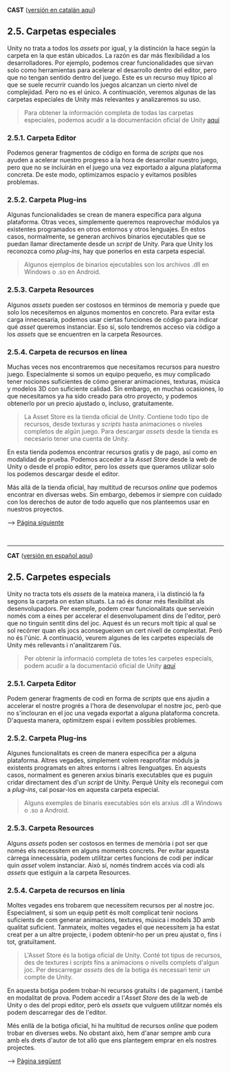<a name="es">**CAST**</a> (<a href="#ca">versión en catalán aquí</a>)


## 2.5. Carpetas especiales


Unity no trata a todos los *assets* por igual, y la distinción la hace
según la carpeta en la que están ubicados. La razón es dar más
flexibilidad a los desarrolladores. Por ejemplo, podemos crear
funcionalidades que sirvan solo como herramientas para acelerar el
desarrollo dentro del editor, pero que no tengan sentido dentro del
juego. Este es un recurso muy típico al que se suele recurrir cuando los
juegos alcanzan un cierto nivel de complejidad. Pero no es el único. A
continuación, veremos algunas de las carpetas especiales de Unity más
relevantes y analizaremos su uso.

> Para obtener la información completa de todas las carpetas especiales,
> podemos acudir a la documentación oficial de Unity
> [aquí](https://docs.unity3d.com/Manual/SpecialFolders.html)

### 2.5.1. Carpeta Editor

Podemos generar fragmentos de código en forma de *scripts* que nos
ayuden a acelerar nuestro progreso a la hora de desarrollar nuestro
juego, pero que no se incluirán en el juego una vez exportado a alguna
plataforma concreta. De este modo, optimizamos espacio y evitamos
posibles problemas.

### 2.5.2. Carpeta Plug-ins

Algunas funcionalidades se crean de manera específica para alguna
plataforma. Otras veces, simplemente queremos reaprovechar módulos ya
existentes programados en otros entornos y otros lenguajes. En estos
casos, normalmente, se generan archivos binarios ejecutables que se
puedan llamar directamente desde un *script* de Unity. Para que Unity
los reconozca como *plug-ins*, hay que ponerlos en esta carpeta
especial.

> Algunos ejemplos de binarios ejecutables son los archivos .dll en
> Windows o .so en Android.

### 2.5.3. Carpeta Resources

Algunos *assets* pueden ser costosos en términos de memoria y puede que
solo los necesitemos en algunos momentos en concreto. Para evitar esta
carga innecesaria, podemos usar ciertas funciones de código para indicar
qué *asset* queremos instanciar. Eso sí, solo tendremos acceso vía
código a los *assets* que se encuentren en la carpeta Resources.

### 2.5.4. Carpeta de recursos en línea

Muchas veces nos encontraremos que necesitamos recursos para nuestro
juego. Especialmente si somos un equipo pequeño, es muy complicado tener
nociones suficientes de cómo generar animaciones, texturas, música y
modelos 3D con suficiente calidad. Sin embargo, en muchas ocasiones, lo
que necesitamos ya ha sido creado para otro proyecto, y podemos
obtenerlo por un precio ajustado o, incluso, gratuitamente.

> La Asset Store es la tienda oficial de Unity. Contiene todo tipo de
> recursos, desde texturas y *scripts* hasta animaciones o niveles
> completos de algún juego. Para descargar *assets* desde la tienda es
> necesario tener una cuenta de Unity.

En esta tienda podemos encontrar recursos gratis y de pago, así como en
modalidad de prueba. Podemos acceder a la *Asset Store* desde la web de
Unity o desde el propio editor, pero los *assets* que queramos utilizar
solo los podemos descargar desde el editor.

Más allá de la tienda oficial, hay multitud de recursos *online* que
podemos encontrar en diversas webs. Sin embargo, debemos ir siempre con
cuidado con los derechos de autor de todo aquello que nos planteemos
usar en nuestros proyectos.


--> <a href="Parte2-6.md">Página siguiente</a>

<br /><hr />

<a name="ca">**CAT**</a> (<a href="#es">versión en español aquí</a>)


## 2.5. Carpetes especials


Unity no tracta tots els *assets* de la mateixa manera, i la distinció
la fa segons la carpeta on estan situats. La raó és donar més
flexibilitat als desenvolupadors. Per exemple, podem crear
funcionalitats que serveixin només com a eines per accelerar el
desenvolupament dins de l\'editor, però que no tinguin sentit dins del
joc. Aquest és un recurs molt típic al qual se sol recórrer quan els
jocs aconsegueixen un cert nivell de complexitat. Però no és l\'únic. A
continuació, veurem algunes de les carpetes especials de Unity més
rellevants i n'analitzarem l'ús.

> Per obtenir la informació completa de totes les carpetes especials,
> podem acudir a la documentació oficial de Unity
> [aquí](https://docs.unity3d.com/Manual/SpecialFolders.html)

### 2.5.1. Carpeta Editor

Podem generar fragments de codi en forma de *scripts* que ens ajudin a
accelerar el nostre progrés a l\'hora de desenvolupar el nostre joc,
però que no s\'inclouran en el joc una vegada exportat a alguna
plataforma concreta. D\'aquesta manera, optimitzem espai i evitem
possibles problemes.

### 2.5.2. Carpeta Plug-ins

Algunes funcionalitats es creen de manera específica per a alguna
plataforma. Altres vegades, simplement volem reaprofitar mòduls ja
existents programats en altres entorns i altres llenguatges. En aquests
casos, normalment es generen arxius binaris executables que es puguin
cridar directament des d\'un *script* de Unity. Perquè Unity els
reconegui com a *plug-ins*, cal posar-los en aquesta carpeta especial.

> Alguns exemples de binaris executables són els arxius .dll a Windows
> o .so a Android.

### 2.5.3. Carpeta Resources

Alguns *assets* poden ser costosos en termes de memòria i pot ser que
només els necessitem en alguns moments concrets. Per evitar aquesta
càrrega innecessària, podem utilitzar certes funcions de codi per
indicar quin *asset* volem instanciar. Això sí, només tindrem accés via
codi als *assets* que estiguin a la carpeta Resources.

### 2.5.4. Carpeta de recursos en línia

Moltes vegades ens trobarem que necessitem recursos per al nostre joc.
Especialment, si som un equip petit és molt complicat tenir nocions
suficients de com generar animacions, textures, música i models 3D amb
qualitat suficient. Tanmateix, moltes vegades el que necessitem ja ha
estat creat per a un altre projecte, i podem obtenir-ho per un preu
ajustat o, fins i tot, gratuïtament.

> L\'Asset Store és la botiga oficial de Unity. Conté tot tipus de
> recursos, des de textures i *scripts* fins a animacions o nivells
> complets d\'algun joc. Per descarregar *assets* des de la botiga és
> necessari tenir un compte de Unity.

En aquesta botiga podem trobar-hi recursos gratuïts i de pagament, i
també en modalitat de prova. Podem accedir a l\'*Asset* *Store* des de
la web de Unity o des del propi editor, però els *assets* que vulguem
utilitzar només els podem descarregar des de l\'editor.

Més enllà de la botiga oficial, hi ha multitud de recursos *online* que
podem trobar en diverses webs. No obstant això, hem d\'anar sempre amb
cura amb els drets d\'autor de tot allò que ens plantegem emprar en els
nostres projectes.


--> <a href="Parte2-6.md">Pàgina següent</a>

